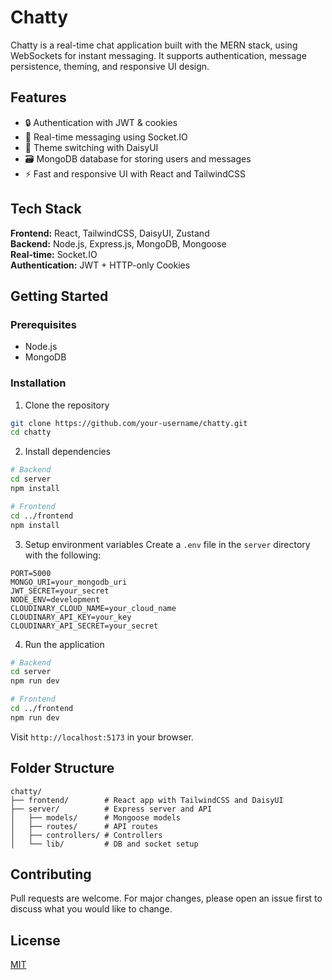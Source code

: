 # Chatty

Chatty is a real-time chat application built with the MERN stack, using WebSockets for instant messaging. It supports authentication, message persistence, theming, and responsive UI design.

## Features

- 🔒 Authentication with JWT & cookies
- 💬 Real-time messaging using Socket.IO
- 🎨 Theme switching with DaisyUI
- 🗃️ MongoDB database for storing users and messages
- ⚡ Fast and responsive UI with React and TailwindCSS

## Tech Stack

**Frontend:** React, TailwindCSS, DaisyUI, Zustand  
**Backend:** Node.js, Express.js, MongoDB, Mongoose  
**Real-time:** Socket.IO  
**Authentication:** JWT + HTTP-only Cookies

## Getting Started

### Prerequisites
- Node.js
- MongoDB

### Installation

1. Clone the repository
```bash
git clone https://github.com/your-username/chatty.git
cd chatty
```

2. Install dependencies
```bash
# Backend
cd server
npm install

# Frontend
cd ../frontend
npm install
```

3. Setup environment variables
Create a `.env` file in the `server` directory with the following:
```env
PORT=5000
MONGO_URI=your_mongodb_uri
JWT_SECRET=your_secret
NODE_ENV=development
CLOUDINARY_CLOUD_NAME=your_cloud_name
CLOUDINARY_API_KEY=your_key
CLOUDINARY_API_SECRET=your_secret
```

4. Run the application
```bash
# Backend
cd server
npm run dev

# Frontend
cd ../frontend
npm run dev
```

Visit `http://localhost:5173` in your browser.

## Folder Structure
```
chatty/
├── frontend/        # React app with TailwindCSS and DaisyUI
├── server/          # Express server and API
│   ├── models/      # Mongoose models
│   ├── routes/      # API routes
│   ├── controllers/ # Controllers
│   └── lib/         # DB and socket setup
```

## Contributing
Pull requests are welcome. For major changes, please open an issue first to discuss what you would like to change.

## License
[MIT](https://choosealicense.com/licenses/mit/)
